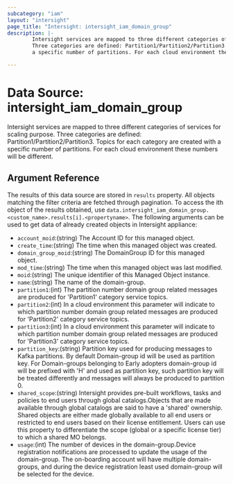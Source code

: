 ```yaml
---
subcategory: "iam"
layout: "intersight"
page_title: "Intersight: intersight_iam_domain_group"
description: |-
        Intersight services are mapped to three different categories of services for scaling purpose.
        Three categories are defined: Partition1/Partition2/Partition3. Topics for each category are created with
        a specific number of partitions. For each cloud environment these numbers will be different.

---
```


# Data Source: intersight_iam_domain_group
Intersight services are mapped to three different categories of services for scaling purpose.
Three categories are defined: Partition1/Partition2/Partition3. Topics for each category are created with
a specific number of partitions. For each cloud environment these numbers will be different.
## Argument Reference
The results of this data source are stored in `results` property.
All objects matching the filter criteria are fetched through pagination.
To access the ith object of the results obtained, use `data.intersight_iam_domain_group.<custom_name>.results[i].<propertyname>`.
The following arguments can be used to get data of already created objects in Intersight appliance:
* `account_moid`:(string) The Account ID for this managed object. 
* `create_time`:(string) The time when this managed object was created. 
* `domain_group_moid`:(string) The DomainGroup ID for this managed object. 
* `mod_time`:(string) The time when this managed object was last modified. 
* `moid`:(string) The unique identifier of this Managed Object instance. 
* `name`:(string) The name of the domain-group. 
* `partition1`:(int) The partition number domain group related messages are produced for 'Partition1' category service topics. 
* `partition2`:(int) In a cloud environment this parameter will indicate to which partition number domain group related messages are produced for 'Partition2' category service topics. 
* `partition3`:(int) In a cloud environment this parameter will indicate to which partition number domain group related messages are produced for 'Partition3' category service topics. 
* `partition_key`:(string) Partition key used for producing messages to Kafka partitions. By default Domain-group id will be used as partition key. For Domain-groups belonging to Early adopters domain-group id will be prefixed with 'H' and used as partition key, such partition key will be treated differently and messages will always be produced to partition 0. 
* `shared_scope`:(string) Intersight provides pre-built workflows, tasks and policies to end users through global catalogs.Objects that are made available through global catalogs are said to have a 'shared' ownership. Shared objects are either made globally available to all end users or restricted to end users based on their license entitlement. Users can use this property to differentiate the scope (global or a specific license tier) to which a shared MO belongs. 
* `usage`:(int) The number of devices in the domain-group.Device registration notifications are processed to update the usage of the domain-group. The on-boarding account will have multiple domain-groups, and during the device registration least used domain-group will be selected for the device. 
 
